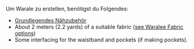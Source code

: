
Um Warale zu erstellen, benötigst du Folgendes:

  - [Grundlegendes Nähzubehör](/docs/sewing/basic-sewing-supplies)
  - About 2 meters (2.2 yards) of a suitable fabric ([see Waralee Fabric options](/docs/patterns/waralee/fabric/))
  - Some interfacing for the waistband and pockets (if making pockets).
